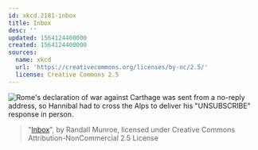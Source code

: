 ```yaml
---
id: xkcd.2181-inbox
title: Inbox
desc: ''
updated: 1564124400000
created: 1564124400000
sources:
  name: xkcd
  url: 'https://creativecommons.org/licenses/by-nc/2.5/'
  license: Creative Commons 2.5
---
```

![Rome's declaration of war against Carthage was sent from a no-reply address, so Hannibal had to cross the Alps to deliver his "UNSUBSCRIBE" response in person.](https://imgs.xkcd.com/comics/inbox.png)
> "[Inbox](https://xkcd.com/2181/)", by Randall Munroe, licensed under Creative Commons Attribution-NonCommercial 2.5 License
